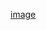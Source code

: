 [image](https://github.com/13870517674/-2022-5-4-/blob/main/C%2B%2B/Markdown%E6%96%87%E6%A1%A3/image/VS2022Git%E7%9A%84%E5%9F%BA%E7%A1%80%E4%BD%BF%E7%94%A8image/Snipaste_2022-08-15_23-29-32.png)
